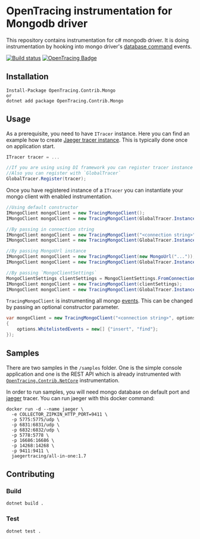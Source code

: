 # OpenTracing instrumentation for Mongodb driver

This repository contains instrumentation for c# mongodb driver. It is doing instrumentation by hooking into mongo driver's [database command](https://docs.mongodb.com/manual/reference/command/#database-operations) events.

[![Build status](https://ci.appveyor.com/api/projects/status/d0a3cdtik6b8pe6s/branch/master?svg=true)](https://ci.appveyor.com/project/borkke/opentracing-csharp-mongo-6iejj/branch/master) [![OpenTracing Badge](https://img.shields.io/badge/OpenTracing-enabled-blue.svg)](http://opentracing.io)

## Installation 
```
Install-Package OpenTracing.Contrib.Mongo
or
dotnet add package OpenTracing.Contrib.Mongo
```

## Usage

As a prerequisite, you need to have `ITracer` instance. Here you can find an example how to create [Jaeger tracer instance](https://github.com/borkke/opentracing-csharp-mongo/blob/develop/samples/Samples.Shared/JaegerTracer.cs). This is typically done once on application start.

```c#
ITracer tracer = ...

//If you are using using DI framework you can register tracer instance as singleton
//Also you can register with `GlobalTracer`
GlobalTracer.Register(tracer);
```
Once you have registered instance of a `ITracer` you can instantiate your mongo client with enabled instrumentation.

```c#
//Using default constructor
IMongoClient mongoClient = new TracingMongoClient();
IMongoClient mongoClient = new TracingMongoClient(GlobalTracer.Instance);

//By passing in connection string
IMongoClient mongoClient = new TracingMongoClient("<connection string>");
IMongoClient mongoClient = new TracingMongoClient(GlobalTracer.Instance, "<connection string>");

//By passing MongoUrl instance
IMongoClient mongoClient = new TracingMongoClient(new MongoUrl("..."));
IMongoClient mongoClient = new TracingMongoClient(GlobalTracer.Instance, new MongoUrl("..."));

//By passing `MongoClientSettings`
MongoClientSettings clientSettings = MongoClientSettings.FromConnectionString("<connection string>");
IMongoClient mongoClient = new TracingMongoClient(clientSettings);
IMongoClient mongoClient = new TracingMongoClient(GlobalTracer.Instance, clientSettings);
```

`TracingMongoClient` is instrumenting all mongo [events](https://github.com/borkke/opentracing-csharp-mongo/blob/master/src/OpenTracing.Contrib.Mongo/Configuration/DetaultEvents.cs). This can be changed by passing an optional constructor parameter.
```c#
var mongoClient = new TracingMongoClient("<connection string>", options =>
{
    options.WhitelistedEvents = new[] {"insert", "find"};
});
```

## Samples
There are two samples in the `/samples` folder. One is the simple console application and one is the REST API which is already instrumented with [`OpenTracing.Contrib.NetCore`](https://github.com/opentracing-contrib/csharp-netcore) instrumentation.

In order to run samples, you will need mongo database on default port and [jaeger](https://www.jaegertracing.io/) tracer. You can run jaeger with this docker command:

```docker
docker run -d --name jaeger \
  -e COLLECTOR_ZIPKIN_HTTP_PORT=9411 \
  -p 5775:5775/udp \
  -p 6831:6831/udp \
  -p 6832:6832/udp \
  -p 5778:5778 \
  -p 16686:16686 \
  -p 14268:14268 \
  -p 9411:9411 \
  jaegertracing/all-in-one:1.7
```

## Contributing

### Build 
```bash
dotnet build .
```

### Test
```bash
dotnet test .
```

